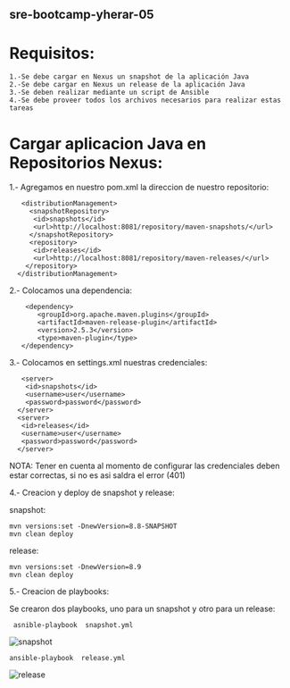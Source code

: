   ## sre-bootcamp-yherar-05
  
  
# Requisitos: 

	1.-Se debe cargar en Nexus un snapshot de la aplicación Java
	2.-Se debe cargar en Nexus un release de la aplicación Java
	3.-Se deben realizar mediante un script de Ansible
	4.-Se debe proveer todos los archivos necesarios para realizar estas tareas


# Cargar aplicacion Java en Repositorios Nexus:

   1.- Agregamos en nuestro pom.xml la direccion de nuestro repositorio:
   
       <distributionManagement>
         <snapshotRepository>
          <id>snapshots</id>
          <url>http://localhost:8081/repository/maven-snapshots/</url>
         </snapshotRepository>
         <repository>
          <id>releases</id>
          <url>http://localhost:8081/repository/maven-releases/</url>
        </repository>
      </distributionManagement>
     
     
   2.- Colocamos una dependencia:
   
        <dependency>
           <groupId>org.apache.maven.plugins</groupId>
           <artifactId>maven-release-plugin</artifactId>
           <version>2.5.3</version>
           <type>maven-plugin</type>
       </dependency>
       
   
   3.- Colocamos en settings.xml nuestras credenciales:
   
       <server>
        <id>snapshots</id>
        <username>user</username>
        <password>password</password>
      </server>
      <server>
       <id>releases</id>
       <username>user</username>
       <password>password</password>
      </server>
   
   NOTA: Tener en cuenta al momento de configurar las credenciales deben estar correctas, si no es asi saldra el error (401)
       
  
   4.-  Creacion y deploy de snapshot y release:
    
   
   snapshot: 
              
    mvn versions:set -DnewVersion=8.8-SNAPSHOT
    mvn clean deploy

   release:  
   
    mvn versions:set -DnewVersion=8.9
    mvn clean deploy
	     
	     
   5.- Creacion de playbooks:
   
   Se crearon dos playbooks, uno para un snapshot y otro para un release:
  
     
     asnible-playbook  snapshot.yml
       
   ![snapshot](https://user-images.githubusercontent.com/57635156/70404041-7bb12b80-1a17-11ea-9fe3-ee2f4c91b864.jpg)

    
    
    
    ansible-playbook  release.yml
	     
![release](https://user-images.githubusercontent.com/57635156/70404072-9683a000-1a17-11ea-8ca9-b783baa1df0e.jpg)
  
	      
   
       
  

